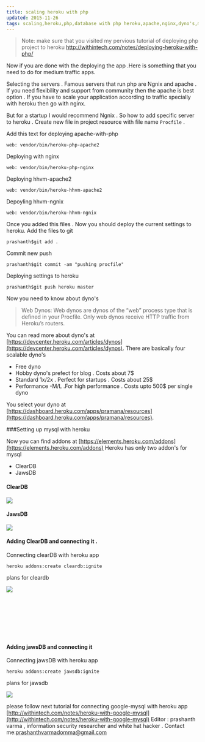 ```yaml
---
title: scaling heroku with php
updated: 2015-11-26
tags: scaling,heroku,php,database with php heroku,apache,nginx,dyno's,mysql ,with heroku
---
```


>Note: make sure that you visited my pervious tutorial of deploying php project to heroku
http://withintech.com/notes/deploying-heroku-with-php/

Now if you are done with the deploying the app .Here is something that you need to do for medium traffic apps.

Selecting the servers . Famous servers that run php are Ngnix and apache . If you need flexibility and support from community
then the apache is best option . If you have to scale your application according to traffic specially with heroku then go with nginx.

But for a startup I would recommend Ngnix . So how to add specific server to heroku .
Create new file in project resource with file name `Procfile` .

Add this text for deploying apache-with-php

```
web: vendor/bin/heroku-php-apache2
```

Deploying with nginx
 
```
web: vendor/bin/heroku-php-nginx
```

Deploying hhvm-apache2

```
web: vendor/bin/heroku-hhvm-apache2
```

Depoyling hhvm-ngnix

```
web: vendor/bin/heroku-hhvm-ngnix
```

Once you added this files . Now you should deploy the current settings to heroku.
Add the files to git

```
prashanth$git add .
```

Commit new push

```
prashanth$git commit -am "pushing procfile"
```

Deploying settings to heroku

```
prashanth$git push heroku master
```

Now you need to know about dyno's

>Web Dynos: Web dynos are dynos of the “web” process type that is defined in your Procfile. Only web dynos receive HTTP traffic from Heroku’s routers.

You can read more about dyno's at [https://devcenter.heroku.com/articles/dynos](https://devcenter.heroku.com/articles/dynos).
There are basically four scalable dyno's

* Free dyno
* Hobby dyno's prefect for blog . Costs about 7$
* Standard 1x/2x . Perfect for startups . Costs about 25$
* Performance -M/L .For high performance  . Costs upto 500$ per single dyno

You select your dyno at [https://dashboard.heroku.com/apps/pramana/resources](https://dashboard.heroku.com/apps/pramana/resources).

###Setting up mysql with heroku


Now you can find addons at [https://elements.heroku.com/addons](https://elements.heroku.com/addons)
Heroku has only two addon's for mysql

* ClearDB
* JawsDB

#### ClearDB
<img src='http://withintech.com/assets/img/heroku2.png'/>

#### JawsDB
<img src='http://withintech.com/assets/img/heroku3.png'/>

#### Adding ClearDB and connecting it .

Connecting clearDB with heroku app

```
heroku addons:create cleardb:ignite
```

plans for cleardb

<img src='http://withintech.com/assets/img/heroku4.png'/>

<script async src="//pagead2.googlesyndication.com/pagead/js/adsbygoogle.js"></script>
<!-- mobile ad -->
<ins class="adsbygoogle"
     style="display:inline-block;width:320px;height:100px"
     data-ad-client="ca-pub-6760357694701522"
     data-ad-slot="9506986493"></ins>
<script>
(adsbygoogle = window.adsbygoogle || []).push({});
</script>

#### Adding jawsDB and connecting it

Connecting jawsDB with heroku app

```
heroku addons:create jawsdb:ignite
```

plans for jawsdb

<img src='http://withintech.com/assets/img/heroku5.png'/>

please follow next tutorial for connecting google-mysql with heroku app [http://withintech.com/notes/heroku-with-google-mysql](http://withintech.com/notes/heroku-with-google-mysql)
Editor : prashanth varma , information security researcher and white hat hacker . Contact me:[prashanthvarmadomma@gmail.com](mailto:prashanthvarmadomma@gmail.com)

<ins class="adsbygoogle"
     style="display:inline-block;width:320px;height:100px"
     data-ad-client="ca-pub-6760357694701522"
     data-ad-slot="9506986493"></ins>

